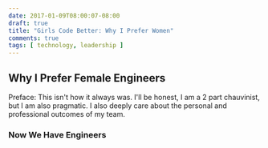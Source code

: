```yaml
---
date: 2017-01-09T08:00:07-08:00
draft: true
title: "Girls Code Better: Why I Prefer Women"
comments: true
tags: [ technology, leadership ]
---
```


## Why I Prefer Female Engineers

Preface: This isn't how it always was. I'll be honest, I am a 2 part chauvinist, but I am also pragmatic. I also deeply care about the personal and professional outcomes of my team.

### Now We Have Engineers
